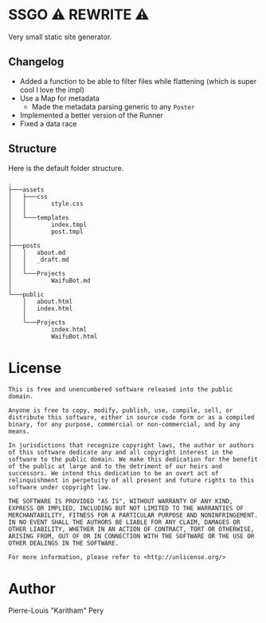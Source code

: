 # SSGO ⚠️ REWRITE ⚠️

Very small static site generator.

## Changelog

- Added a function to be able to filter files while flattening (which is super cool I love the impl)
- Use a Map for metadata
  - Made the metadata parsing generic to any `Poster`
- Implemented a better version of the Runner
- Fixed a data race

## Structure

Here is the default folder structure.

```tree
.
├───assets
│   ├───css
│   │       style.css
│   │
│   └───templates
│           index.tmpl
│           post.tmpl
│
├───posts
│   │   about.md
│   │   _draft.md
│   │
│   └───Projects
│           WaifuBot.md
│
└───public
    │   about.html
    │   index.html
    │
    └───Projects
            index.html
            WaifuBot.html
```

# License

```license
This is free and unencumbered software released into the public domain.

Anyone is free to copy, modify, publish, use, compile, sell, or
distribute this software, either in source code form or as a compiled
binary, for any purpose, commercial or non-commercial, and by any
means.

In jurisdictions that recognize copyright laws, the author or authors
of this software dedicate any and all copyright interest in the
software to the public domain. We make this dedication for the benefit
of the public at large and to the detriment of our heirs and
successors. We intend this dedication to be an overt act of
relinquishment in perpetuity of all present and future rights to this
software under copyright law.

THE SOFTWARE IS PROVIDED "AS IS", WITHOUT WARRANTY OF ANY KIND,
EXPRESS OR IMPLIED, INCLUDING BUT NOT LIMITED TO THE WARRANTIES OF
MERCHANTABILITY, FITNESS FOR A PARTICULAR PURPOSE AND NONINFRINGEMENT.
IN NO EVENT SHALL THE AUTHORS BE LIABLE FOR ANY CLAIM, DAMAGES OR
OTHER LIABILITY, WHETHER IN AN ACTION OF CONTRACT, TORT OR OTHERWISE,
ARISING FROM, OUT OF OR IN CONNECTION WITH THE SOFTWARE OR THE USE OR
OTHER DEALINGS IN THE SOFTWARE.

For more information, please refer to <http://unlicense.org/>
```

# Author

Pierre-Louis "Karitham" Pery
